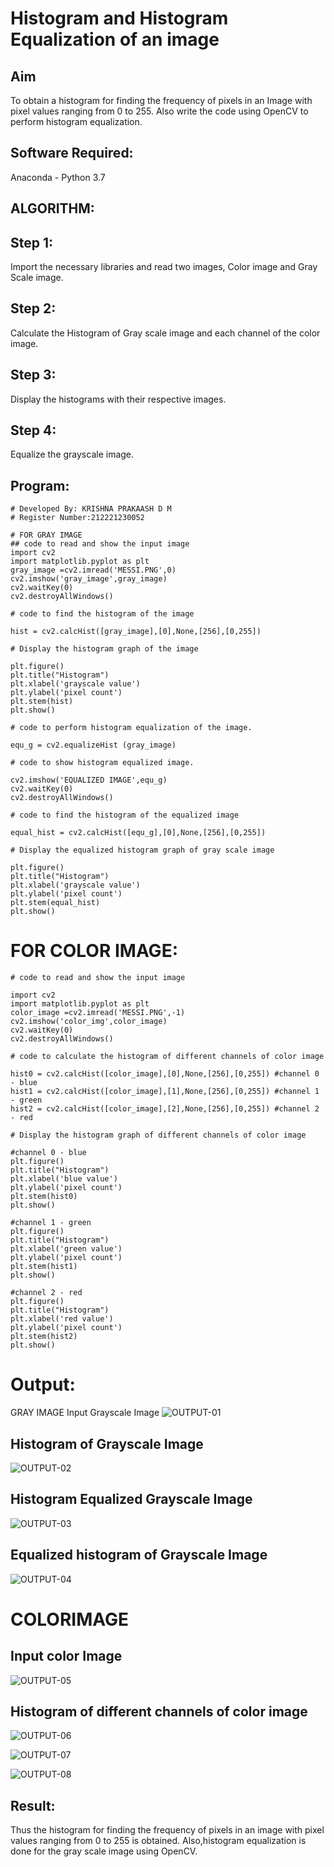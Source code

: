 # Histogram and Histogram Equalization of an image
## Aim
To obtain a histogram for finding the frequency of pixels in an Image with pixel values ranging from 0 to 255. Also write the code using OpenCV to perform histogram equalization.

## Software Required:
Anaconda - Python 3.7

## ALGORITHM:
## Step 1:
Import the necessary libraries and read two images, Color image and Gray Scale image.

## Step 2:
Calculate the Histogram of Gray scale image and each channel of the color image.

## Step 3:
Display the histograms with their respective images.

## Step 4:
Equalize the grayscale image.

## Program:
```
# Developed By: KRISHNA PRAKAASH D M
# Register Number:212221230052
```

```
# FOR GRAY IMAGE
## code to read and show the input image
import cv2
import matplotlib.pyplot as plt
gray_image =cv2.imread('MESSI.PNG',0)
cv2.imshow('gray_image',gray_image) 
cv2.waitKey(0) 
cv2.destroyAllWindows()
```

```
# code to find the histogram of the image

hist = cv2.calcHist([gray_image],[0],None,[256],[0,255])
```


```
# Display the histogram graph of the image

plt.figure()
plt.title("Histogram")
plt.xlabel('grayscale value')
plt.ylabel('pixel count')
plt.stem(hist)
plt.show()
```

```
# code to perform histogram equalization of the image. 

equ_g = cv2.equalizeHist (gray_image)
```

```
# code to show histogram equalized image. 

cv2.imshow('EQUALIZED IMAGE',equ_g)
cv2.waitKey(0)
cv2.destroyAllWindows()

```
```
# code to find the histogram of the equalized image

equal_hist = cv2.calcHist([equ_g],[0],None,[256],[0,255])
```


```
# Display the equalized histogram graph of gray scale image

plt.figure()
plt.title("Histogram")
plt.xlabel('grayscale value')
plt.ylabel('pixel count')
plt.stem(equal_hist)
plt.show()
```

# FOR COLOR IMAGE:

```
# code to read and show the input image

import cv2
import matplotlib.pyplot as plt
color_image =cv2.imread('MESSI.PNG',-1)
cv2.imshow('color_img',color_image) 
cv2.waitKey(0) 
cv2.destroyAllWindows()

```
```
# code to calculate the histogram of different channels of color image

hist0 = cv2.calcHist([color_image],[0],None,[256],[0,255]) #channel 0 - blue
hist1 = cv2.calcHist([color_image],[1],None,[256],[0,255]) #channel 1 - green
hist2 = cv2.calcHist([color_image],[2],None,[256],[0,255]) #channel 2 - red

```
```
# Display the histogram graph of different channels of color image

#channel 0 - blue
plt.figure()
plt.title("Histogram")
plt.xlabel('blue value')
plt.ylabel('pixel count')
plt.stem(hist0)
plt.show()

#channel 1 - green
plt.figure()
plt.title("Histogram")
plt.xlabel('green value')
plt.ylabel('pixel count')
plt.stem(hist1)
plt.show()

#channel 2 - red
plt.figure()
plt.title("Histogram")
plt.xlabel('red value')
plt.ylabel('pixel count')
plt.stem(hist2)
plt.show()

```



# Output:
GRAY IMAGE
Input Grayscale Image
![OUTPUT-01](OP-1.PNG)

## Histogram of Grayscale Image
![OUTPUT-02](OP-2.PNG)

## Histogram Equalized Grayscale Image
![OUTPUT-03](OP-3.PNG)

## Equalized histogram of Grayscale Image
![OUTPUT-04](OP-4.PNG)

# COLORIMAGE
## Input color Image
![OUTPUT-05](OP-5.PNG)

## Histogram of different channels of color image
![OUTPUT-06](OP-6.PNG)

![OUTPUT-07](OP-7.PNG)

![OUTPUT-08](OP-8.PNG)






## Result: 
Thus the histogram for finding the frequency of pixels in an image with pixel values ranging from 0 to 255 is obtained. Also,histogram equalization is done for the gray scale image using OpenCV.
